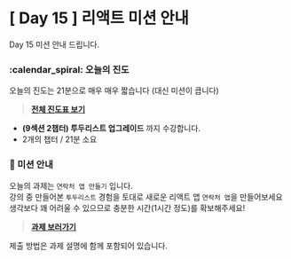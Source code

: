 # [ Day 15 ] 리액트 미션 안내

Day 15 미션 안내 드립니다.

### :calendar_spiral: 오늘의 진도

오늘의 진도는 21분으로 매우 매우 짧습니다 (대신 미션이 큽니다)

> **[전체 진도표 보기](https://www.notion.so/winterlood/2573dd24c0484500b807d595cc19a2cd)**

- **(9섹션 2챕터) 투두리스트 업그레이드** 까지 수강합니다.
- 2개의 챕터 / 21분 소요

### 🎯 미션 안내

오늘의 과제는 `연락처 앱 만들기` 입니다.  
강의 중 만들어본 `투두리스트` 경험을 토대로 새로운 리액트 앱 `연락처 앱`을 만들어보세요  
생각보다 꽤 어려울 수 있으므로 충분한 시간(1시간 정도)를 확보해주세요!

> **[과제 보러가기](https://github.com/winterlood/onebite-react-challenge/blob/main/missions/day15/coding-quiz)**

제출 방법은 과제 설명에 함께 포함되어 있습니다.
